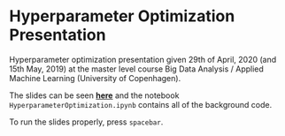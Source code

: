 # Hyperparameter Optimization Presentation
Hyperparameter optimization presentation given 29th of April, 2020 (and 15th May, 2019) at the master level course Big Data Analysis / Applied Machine Learning (University of Copenhagen).

The slides can be seen __[here](https://christianmichelsen.github.io/HyperParameterOptimizationPresentation/)__ 
and the notebook `HyperparameterOptimization.ipynb` contains all of the background code.

To run the slides properly, press `spacebar`. 
